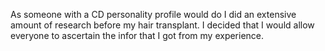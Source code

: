 As someone with a CD personality profile would do I did an extensive amount of research before my hair transplant. I decided that I would allow everyone to ascertain the infor that I got from my experience.